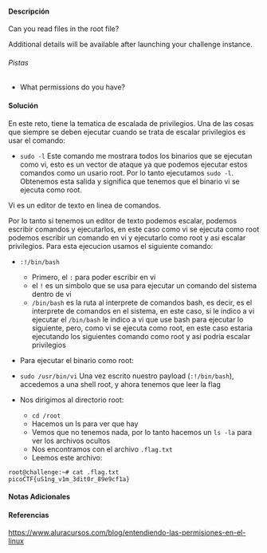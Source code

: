 #### Descripción
Can you read files in the root file?

Additional details will be available after launching your challenge instance.
###### Pistas
- What permissions do you have?
#### Solución 
En este reto, tiene la tematica de escalada de privilegios. Una de las cosas que siempre se deben ejecutar cuando se trata de escalar privilegios es usar el comando:

- `sudo -l` Este comando me mostrara todos los binarios que se ejecutan como vi, esto es un vector de ataque ya que podemos ejecutar estos comandos como un usario root. Por lo tanto ejecutamos `sudo -l`.
Obtenemos esta salida y significa que tenemos que el binario vi se ejecuta como root.

Vi es un editor de texto en linea de comandos.

Por lo tanto si tenemos un editor de texto podemos escalar, podemos escribir comandos y ejecutarlos, en este caso como vi se ejecuta como root podemos escribir un comando en vi y ejecutarlo como root y asi escalar privilegios. Para esta ejecucion usamos el siguiente comando:

- `:!/bin/bash`
    
    - Primero, el `:` para poder escribir en vi
    - el `!` es un simbolo que se usa para ejecutar un comando del sistema dentro de vi
    - `/bin/bash` es la ruta al interprete de comandos bash, es decir, es el interprete de comandos en el sistema, en este caso, si le indico a vi ejecutar el `/bin/bash` le indico a vi que use bash para ejecutar lo siguiente, pero, como vi se ejecuta como root, en este caso estaria ejecutando los siguientes comando como root y asi podria escalar privilegios
- Para ejecutar el binario como root:
    
- `sudo /usr/bin/vi` Una vez escrito nuestro payload (`:!/bin/bash`), accedemos a una shell root, y ahora tenemos que leer la flag
    
- Nos dirigimos al directorio root:
    
    - `cd /root`
    - Hacemos un ls para ver que hay
    - Vemos que no tenemos nada, por lo tanto hacemos un `ls -la` para ver los archivos ocultos
    - Nos encontramos con el archivo `.flag.txt`
    - Leemos este archivo:

```
root@challenge:~# cat .flag.txt 
picoCTF{uS1ng_v1m_3dit0r_89e9cf1a}
```

#### Notas Adicionales

#### Referencias
https://www.aluracursos.com/blog/entendiendo-las-permisiones-en-el-linux
